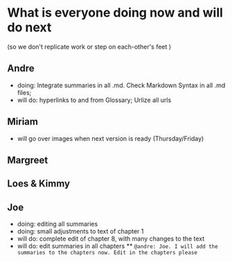 # What is everyone doing now and will do next
(so we don't replicate work or step on each-other's feet )

## Andre
* doing: Integrate summaries  in all .md. Check Markdown Syntax in all .md files; 
* will do: hyperlinks to and from Glossary; Urlize all urls

## Miriam
* will go over images when next version is ready (Thursday/Friday)

## Margreet

## Loes & Kimmy

## Joe
* doing: editing all summaries 
* doing: small adjustments to text of chapter 1
* will do: complete edit of chapter 8, with many changes to the text
* will do: edit summaries in all chapters
** `@andre: Joe. I will add the summaries to the chapters now. Edit in the chapters please`


